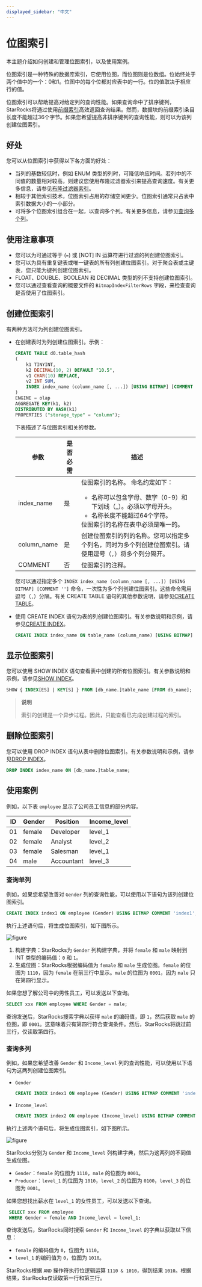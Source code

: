 ```yaml
---
displayed_sidebar: "中文"
---
```


# 位图索引

本主题介绍如何创建和管理位图索引，以及使用案例。

位图索引是一种特殊的数据库索引，它使用位图，而位图则是位数组。位始终处于两个值中的一个：0和1。位图中的每个位都对应表中的一行。位的值取决于相应行的值。

位图索引可以帮助提高对给定列的查询性能。如果查询命中了排序键列，StarRocks将通过使用[前缀索引](../table_design/Sort_key.md)高效返回查询结果。然而，数据块的前缀索引条目长度不能超过36个字节。如果您希望提高非排序键列的查询性能，则可以为该列创建位图索引。

## 好处

您可以从位图索引中获得以下各方面的好处：

- 当列的基数较低时，例如 ENUM 类型的列时，可降低响应时间。若列中的不同值的数量相对较高，则建议您使用布隆过滤器索引来提高查询速度。有关更多信息，请参见[布隆过滤器索引](../using_starrocks/Bloomfilter_index.md)。
- 相较于其他索引技术，位图索引占用的存储空间更少。位图索引通常只占表中索引数据大小的一小部分。
- 可将多个位图索引组合在一起，以查询多个列。有关更多信息，请参见[查询多个列](#query-multiple-columns)。

## 使用注意事项

- 您可以为可通过等于 (`=`) 或 [NOT] IN 运算符进行过滤的列创建位图索引。
- 您可以为具有重复键表或唯一键表的所有列创建位图索引。对于聚合表或主键表，您只能为键列创建位图索引。
- FLOAT、DOUBLE、BOOLEAN 和 DECIMAL 类型的列不支持创建位图索引。
- 您可以通过查看查询的概要文件的 `BitmapIndexFilterRows` 字段，来检查查询是否使用了位图索引。

## 创建位图索引

有两种方法可为列创建位图索引。

- 在创建表时为列创建位图索引。示例：

    ```SQL
    CREATE TABLE d0.table_hash
    (
        k1 TINYINT,
        k2 DECIMAL(10, 2) DEFAULT "10.5",
        v1 CHAR(10) REPLACE,
        v2 INT SUM,
        INDEX index_name (column_name [, ...]) [USING BITMAP] [COMMENT '']
    )
    ENGINE = olap
    AGGREGATE KEY(k1, k2)
    DISTRIBUTED BY HASH(k1)
    PROPERTIES ("storage_type" = "column");
    ```

    下表描述了与位图索引相关的参数。

    | **参数**     | **是否必需** | **描述**                                                     |
    | ------------ | ------------ | ------------------------------------------------------------ |
    | index_name   | 是           | 位图索引的名称。 命名约定如下：<ul><li>名称可以包含字母、数字（0-9）和下划线（_）。必须以字母开头。</li><li>名称长度不能超过64个字符。</li></ul>位图索引的名称在表中必须是唯一的。               |
    | column_name  | 是           | 创建位图索引的列的名称。您可以指定多个列名，同时为多个列创建位图索引。请使用逗号（`,`）将多个列分隔开。  |
    | COMMENT      | 否           | 位图索引的注释。                                             |

    您可以通过指定多个 `INDEX index_name (column_name [, ...]) [USING BITMAP] [COMMENT '']` 命令，一次性为多个列创建位图索引。这些命令需用逗号（`,`）分隔。有关 CREATE TABLE 语句的其他参数说明，请参见[CREATE TABLE](../sql-reference/sql-statements/data-definition/CREATE_TABLE.md)。

- 使用 CREATE INDEX 语句为表的列创建位图索引。有关参数说明和示例，请参见[CREATE INDEX](../sql-reference/sql-statements/data-definition/CREATE_INDEX.md)。

    ```SQL
    CREATE INDEX index_name ON table_name (column_name) [USING BITMAP] [COMMENT ''];
    ```

## 显示位图索引

您可以使用 SHOW INDEX 语句查看表中创建的所有位图索引。有关参数说明和示例，请参见[SHOW INDEX](../sql-reference/sql-statements/Administration/SHOW_INDEX.md)。

```SQL
SHOW { INDEX[ES] | KEY[S] } FROM [db_name.]table_name [FROM db_name];
```

> **说明**
>
> 索引的创建是一个异步过程。因此，只能查看已完成创建过程的索引。


## 删除位图索引

您可以使用 DROP INDEX 语句从表中删除位图索引。有关参数说明和示例，请参见[DROP INDEX](../sql-reference/sql-statements/data-definition/DROP_INDEX.md)。

```SQL
DROP INDEX index_name ON [db_name.]table_name;
```

## 使用案例

例如，以下表 `employee` 显示了公司员工信息的部分内容。

| **ID** | **Gender** | **Position** | **Income_level** |
| ------ | ---------- | ------------ | ---------------- |
| 01     | female     | Developer    | level_1          |
| 02     | female     | Analyst      | level_2          |
| 03     | female     | Salesman     | level_1          |
| 04     | male       | Accountant   | level_3          |

### 查询单列

例如，如果您希望改善对 `Gender` 列的查询性能，可以使用以下语句为该列创建位图索引。

```SQL
CREATE INDEX index1 ON employee (Gender) USING BITMAP COMMENT 'index1';
```

执行上述语句后，将生成位图索引，如下图所示。

![figure](../assets/3.6.1-2.png)

1. 构建字典：StarRocks为 `Gender` 列构建字典，并将 `female` 和 `male` 映射到 INT 类型的编码值：`0` 和 `1`。
2. 生成位图：StarRocks根据编码值为 `female` 和 `male` 生成位图。`female` 的位图为 `1110`，因为 `female` 在前三行中显示。`male` 的位图为 `0001`，因为 `male` 只在第四行显示。

如果您想了解公司中的男性员工，可以发送以下查询。

```SQL
SELECT xxx FROM employee WHERE Gender = male;
```

查询发送后，StarRocks搜索字典以获得 `male` 的编码值，即 `1`，然后获取 `male` 的位图，即 `0001`。这意味着只有第四行符合查询条件。然后，StarRocks将跳过前三行，仅读取第四行。

### 查询多列

例如，如果您希望改善 `Gender` 和 `Income_level` 列的查询性能，可以使用以下语句为这两列创建位图索引。

- `Gender`

    ```SQL
    CREATE INDEX index1 ON employee (Gender) USING BITMAP COMMENT 'index1';
    ```

- `Income_level`

    ```SQL
    CREATE INDEX index2 ON employee (Income_level) USING BITMAP COMMENT 'index2';
    ```

执行上述两个语句后，将生成位图索引，如下图所示。

![figure](../assets/3.6.1-3.png)

StarRocks分别为 `Gender` 和 `Income_level` 列构建字典，然后为这两列的不同值生成位图。

- `Gender`：`female` 的位图为 `1110`，`male` 的位图为 `0001`。
- `Producer`：`level_1` 的位图为 `1010`，`level_2` 的位图为 `0100`，`level_3` 的位图为 `0001`。

如果您想找出薪水在 `level_1` 的女性员工，可以发送以下查询。

```SQL
 SELECT xxx FROM employee 
 WHERE Gender = female AND Income_level = level_1;
```

查询发送后，StarRocks同时搜索 `Gender` 和 `Income_level` 的字典以获取以下信息：

- `female` 的编码值为 `0`，位图为 `1110`。
- `level_1` 的编码值为 `0`，位图为 `1010`。

StarRocks根据 `AND` 操作符执行位逻辑运算 `1110 & 1010`，得到结果 `1010`。根据结果，StarRocks仅读取第一行和第三行。